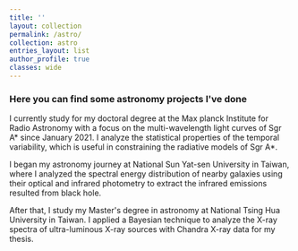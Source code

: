 ```yaml
---
title: ''
layout: collection
permalink: /astro/
collection: astro
entries_layout: list
author_profile: true
classes: wide
---
```


### Here you can find some astronomy projects I've done

I currently study for my doctoral degree at the Max planck Institute for Radio Astronomy with a focus on the multi-wavelength light curves of Sgr A\* since January 2021. I analyze the statistical properties of the temporal variability, which is useful in constraining the radiative models of Sgr A\*.

I began my astronomy journey at National Sun Yat-sen University in Taiwan, where I analyzed the spectral energy distribution of nearby galaxies using their optical and infrared photometry to extract the infrared emissions resulted from black hole. 

After that, I study my Master's degree in astronomy at National Tsing Hua University in Taiwan. I applied a Bayesian technique to analyze the X-ray spectra of ultra-luminous X-ray sources with Chandra X-ray data for my thesis.
